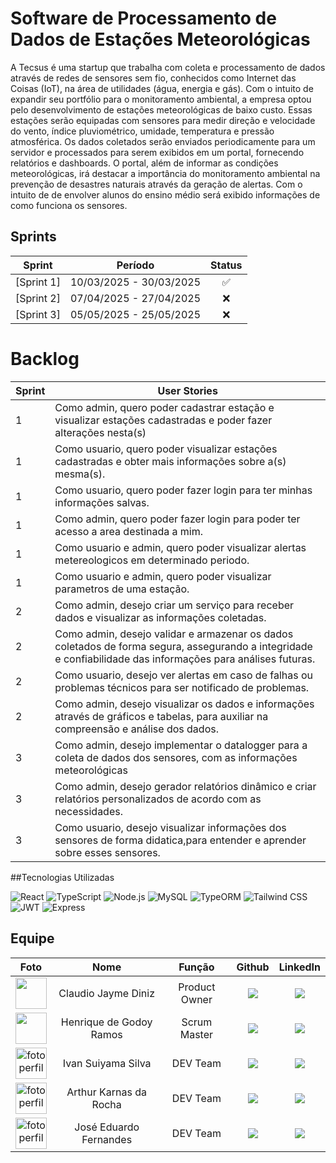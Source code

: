 # Software de Processamento de Dados de Estações Meteorológicas

A Tecsus é uma startup que trabalha com coleta e processamento de dados através de redes de sensores sem fio, conhecidos como Internet das Coisas (IoT), na área de utilidades (água, energia e gás). Com o intuito de expandir seu portfólio para o monitoramento ambiental, a empresa optou pelo desenvolvimento de estações meteorológicas de baixo custo. Essas estações serão equipadas com sensores para medir direção e velocidade do vento, índice pluviométrico, umidade, temperatura e pressão atmosférica. Os dados coletados serão enviados periodicamente para um servidor e processados para serem exibidos em um portal, fornecendo relatórios e dashboards. O portal, além de informar as condições meteorológicas, irá destacar a importância do monitoramento ambiental na prevenção de desastres naturais através da geração de alertas. Com o intuito de de envolver alunos do ensino médio será exibido informações de como funciona os sensores.

## Sprints
| Sprint | Período | Status |
| :----: | :-----: | :----: |
| [Sprint 1]| 10/03/2025 - 30/03/2025 | ✅ |  <br>
| [Sprint 2]| 07/04/2025 - 27/04/2025 | ❌ | <br>
| [Sprint 3]| 05/05/2025 - 25/05/2025 | ❌ | <br>

# Backlog
| Sprint | User Stories                                                                                                                                           
|--------|---------------------------------------------------------------------------------------------------------------
| 1      | Como admin, quero poder cadastrar estação e visualizar estações cadastradas e poder fazer alterações nesta(s)                     
| 1      | Como usuario, quero poder visualizar estações cadastradas e obter mais informações sobre a(s) mesma(s).                          
| 1      | Como usuario, quero poder fazer login para ter minhas informações salvas.                                                         
| 1      | Como admin, quero poder fazer login para poder ter acesso a area destinada a mim.                                                 
| 1      | Como usuario e admin, quero poder visualizar alertas metereologicos em determinado periodo.                                               
| 1      | Como usuario e admin, quero poder visualizar parametros de uma estação.                                               
| 2      | Como admin, desejo criar um serviço para receber dados e visualizar as informações coletadas.                    
| 2      | Como admin, desejo validar e armazenar os dados coletados de forma segura, assegurando a integridade e confiabilidade das informações para análises futuras.         | 2      | Como admin, desejo criar dashboards customizáveis para diferentes perfis de usuário (administrador, público).                     
| 2      | Como usuario, desejo ver alertas em caso de falhas ou problemas técnicos para ser notificado de problemas.
| 2      | Como admin, desejo visualizar os dados e informações através de gráficos e tabelas, para auxiliar na compreensão e análise dos dados. 
| 3      | Como admin, desejo implementar o datalogger para a coleta de dados dos sensores, com as informações meteorológicas 
| 3      | Como admin, desejo gerador relatórios dinâmico e criar relatórios personalizados de acordo com as necessidades.
| 3      | Como usuario, desejo visualizar informações dos sensores  de forma didatica,para entender e aprender sobre esses sensores.
                  

##Tecnologias Utilizadas

![React](https://img.shields.io/badge/React-20232a?style=for-the-badge&logo=react&logoColor=61DAFB)
![TypeScript](https://img.shields.io/badge/TypeScript-007ACC?style=for-the-badge&logo=typescript&logoColor=white)
![Node.js](https://img.shields.io/badge/Node.js-43853D?style=for-the-badge&logo=node.js&logoColor=white)
![MySQL](https://img.shields.io/badge/MySQL-4479A1?style=for-the-badge&logo=mysql&logoColor=white)
![TypeORM](https://img.shields.io/badge/TypeORM-FF5858?style=for-the-badge&logo=typeorm&logoColor=white)
![Tailwind CSS](https://img.shields.io/badge/Tailwind_CSS-38B2AC?style=for-the-badge&logo=tailwind-css&logoColor=white)
![JWT](https://img.shields.io/badge/JWT-000000?style=for-the-badge&logo=json-web-tokens&logoColor=white)
![Express](https://img.shields.io/badge/Express.js-404D59?style=for-the-badge&logo=express&logoColor=white)                         


## Equipe
| Foto | Nome | Função | Github | LinkedIn |
| :--: | :----: | :--: | :----: | :------: |
| <img src="https://avatars.githubusercontent.com/u/142222453?v=4" width=50px> | Claudio Jayme Diniz | Product Owner | <a href="https://github.com/ClaudioJaymeDiniz"><img src="https://img.shields.io/badge/GitHub-100000?style=for-the-badge&logo=github&logoColor=white"></a> | <a href=""><img src="https://img.shields.io/badge/LinkedIn-0077B5?style=for-the-badge&logo=linkedin&logoColor=white"></a> |
| <img src="https://avatars.githubusercontent.com/u/180947430?v=4" width=50px> | Henrique de Godoy Ramos | Scrum Master | <a href="https://github.com/Henrique-GRamos"><img src="https://img.shields.io/badge/GitHub-100000?style=for-the-badge&logo=github&logoColor=white"></a> | <a href=""><img src="https://img.shields.io/badge/LinkedIn-0077B5?style=for-the-badge&logo=linkedin&logoColor=white"></a> |
| <a href="https://github.com/IvanSuiyama"> <img src="https://avatars.githubusercontent.com/u/111767391?v=4" alt="fotoperfil" width="50"></a> | Ivan Suiyama Silva | DEV Team | <a href="https://github.com/IvanSuiyama"><img src="https://img.shields.io/badge/GitHub-100000?style=for-the-badge&logo=github&logoColor=white"></a> | <a href=""><img src="https://img.shields.io/badge/LinkedIn-0077B5?style=for-the-badge&logo=linkedin&logoColor=white"></a> |
| <a href="https://github.com/Karnas01"> <img src="https://avatars.githubusercontent.com/u/128647638?v=4" alt="fotoperfil" width="50"></a> | Arthur Karnas da Rocha | DEV Team | <a href="https://github.com/Karnas01"><img src="https://img.shields.io/badge/GitHub-100000?style=for-the-badge&logo=github&logoColor=white"></a> | <a href=""><img src="https://img.shields.io/badge/LinkedIn-0077B5?style=for-the-badge&logo=linkedin&logoColor=white"></a> |
|  <a href="https://github.com/ZduardoPereira"><img src="https://avatars.githubusercontent.com/u/127692036?v=4" alt="fotoperfil" width="50"></a> | José Eduardo Fernandes | DEV Team | <a href="https://github.com/ZduardoPereira"><img src='https://img.shields.io/badge/GitHub-100000?style=for-the-badge&logo=github&logoColor=white&color=000000'/></a> | <a href="https://www.linkedin.com/in/jos%C3%A9-eduardo-fernandes-pereira-b26517284/"><img src="https://img.shields.io/badge/LinkedIn-0077B5?style=for-the-badge&logo=linkedin&logoColor=white"></a> |




